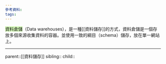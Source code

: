 ```yaml
---
參考資料:
tags:
---
```

<span style="background:#d3f8b6">資料倉儲</span>（Data warehouses），是一種[[資料儲存]]的方式，資料倉儲是一個存放多個來源收集資料的容器。並使用一致的綱目（schema）儲存，放在單一網站上。
- - -
parent::[[資料儲存]]
sibling::
child::